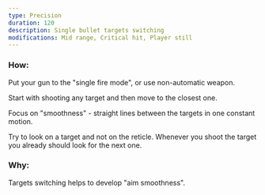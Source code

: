 ```yaml
---
type: Precision
duration: 120
description: Single bullet targets switching
modifications: Mid range, Critical hit, Player still
---
```


### How:

Put your gun to the "single fire mode", or use non-automatic weapon.

Start with shooting any target and then move to the closest one.

Focus on "smoothness" - straight lines between the targets in one constant motion.

Try to look on a target and not on the reticle. Whenever you shoot the target you already should look for the next one.

### Why:

Targets switching helps to develop "aim smoothness".
